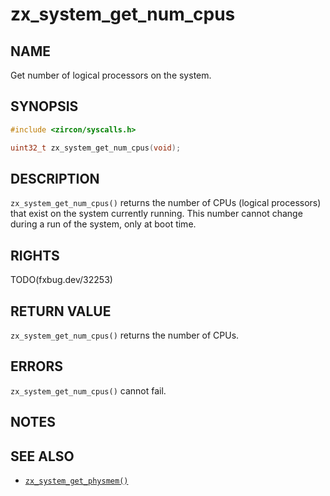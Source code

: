 # zx_system_get_num_cpus

## NAME

<!-- Updated by update-docs-from-fidl, do not edit. -->

Get number of logical processors on the system.

## SYNOPSIS

<!-- Updated by update-docs-from-fidl, do not edit. -->

```c
#include <zircon/syscalls.h>

uint32_t zx_system_get_num_cpus(void);
```

## DESCRIPTION

`zx_system_get_num_cpus()` returns the number of CPUs (logical processors)
that exist on the system currently running.  This number cannot change
during a run of the system, only at boot time.

## RIGHTS

<!-- Updated by update-docs-from-fidl, do not edit. -->

TODO(fxbug.dev/32253)

## RETURN VALUE

`zx_system_get_num_cpus()` returns the number of CPUs.

## ERRORS

`zx_system_get_num_cpus()` cannot fail.

## NOTES

## SEE ALSO

 - [`zx_system_get_physmem()`]

<!-- References updated by update-docs-from-fidl, do not edit. -->

[`zx_system_get_physmem()`]: system_get_physmem.md
